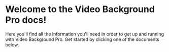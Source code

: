 # Welcome to the Video Background Pro docs!

Here you'll find all the information you'll need in order to get up and running with Video Background Pro. Get started by clicking one of the documents below.